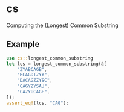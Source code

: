# cs

Computing the (Longest) Common Substring

## Example

```rust
use cs::longest_common_substring
let lcs = longest_common_substring(&[
    "ZYABCAGB",
    "BCAGDTZYY",
    "DACAGZZYSC",
    "CAGYZYSAU",
    "CAZYUCAGF",
]);
assert_eq!(lcs, "CAG");
```